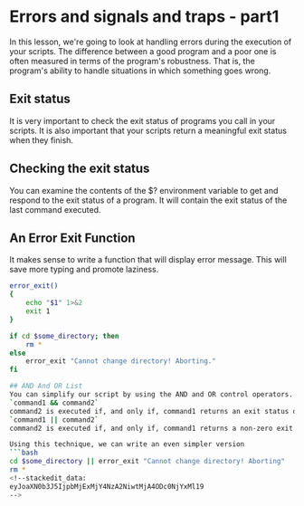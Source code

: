 # Errors and signals and traps - part1
In this lesson, we're going to look at handling errors during the execution of your scripts.
The difference between a good program and a poor one is often measured in terms of the program's robustness. That is, the program's ability to handle situations in which something goes wrong.

## Exit status
It is very important to check the exit status of programs you call in your scripts. It is also important that your scripts return a meaningful exit status when they finish.

## Checking the exit status
You can examine the contents of the $? environment variable to get and respond to the exit status of a program. It will contain the exit status of the last command executed.

## An Error Exit Function
It makes sense to write a function that will display error message. This will save more typing and promote laziness.
```bash
error_exit()
{
	echo "$1" 1>&2
	exit 1
}

if cd $some_directory; then
	rm *
else
	error_exit "Cannot change directory! Aborting."
fi

## AND And OR List
You can simplify our script by using the AND and OR control operators.
`command1 && command2`
command2 is executed if, and only if, command1 returns an exit status of zero.
`command1 || command2`
command2 is executed if, and only if, command1 returns a non-zero exit status.

Using this technique, we can write an even simpler version
```bash
cd $some_directory || error_exit "Cannot change directory! Aborting"
rm *
<!--stackedit_data:
eyJoaXN0b3J5IjpbMjExMjY4NzA2NiwtMjA4ODc0NjYxMl19
-->
